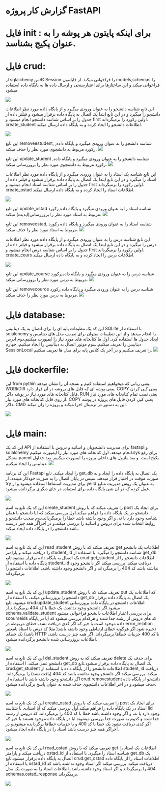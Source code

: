 # گزارش کار پروژه FastAPI

# فایل init :  برای اینکه پایتون هر پوشه را به عنوان پکیج بشناسد.

# فایل crud: 
از sqlalchemy  کلاس Session  را فراخوانی میکند. از فایلمون models,schemas  را فراخوانی میکند و این ساختارها برای اعتبارسنجی و ارسال  داده ها به پایگاه داده استفاده میشود.

  <img src="https://github.com/zahraw-rz/zahra/blob/main/%D8%A7%D9%88%D9%84.PNG?raw=true" />

  این تابع شناسه دانشجو را به عنوان ورودی میگیرد و از پایگاه داده مورد نظر اطلاعات دانشجو را میگیرد و در این تابع ابتدا یک اتصال به پایگاه داده برقرار میشود و فیلتر داده از جدول را بر اساس شناسه  دانشجو انجام میشود و first اولین رکورد را برمیگرداند. create_student اطلاعات دانشجو را ایجاد کرده و به پایگاه داده ارسال میکند.

 <img src="https://github.com/zahraw-rz/zahra/blob/main/%D8%AF%D9%88%D9%85.PNG?raw=true" /> 
  
این تابع removeestudent, شناسه دانشجو را به عنوان ورودی میگیرد و پایگاه داده, رکورد مربوط به دانشجوی مورد نظر را حذف میکند.
<img src="https://github.com/zahraw-rz/zahra/blob/main/%D8%B3%D9%88%D9%85.PNG?raw=true" />

این تابع update_student شناسه دانشجو را به عنوان ورودی میگیرد و پایگاه داده, رکورد مربوط به دانشجوی مورد نظر را بروزرسانی میکند.
<img src="https://github.com/zahraw-rz/zahra/blob/main/%DA%86%D9%87%D8%A7%D8%B1%D9%85.PNG?raw=true" />

این تابع شناسه یک استاد را به عنوان ورودی میگیرد و از پایگاه داده مورد نظر اطلاعات استاد را میگیرد و در این تابع ابتدا یک اتصال به پایگاه داده برقرار میشود و فیلتر داده از جدول را بر اساس شناسه  استاد انجام میشود و first اولین رکورد را برمیگرداند. create_ostad اطلاعات استاد را ایجاد کرده و به پایگاه داده ارسال میکند.

<img src="https://github.com/zahraw-rz/zahra/blob/main/%D9%BE%D9%86%D8%AC%D9%85(1).PNG?raw=true" />

این تابع update_ostad شناسه استاد را به عنوان ورودی میگیرد و پایگاه داده,رکورد مربوط به استاد مورد نظر را بروزرسانی(اپدیت) میکند.
<img src="https://github.com/zahraw-rz/zahra/blob/main/%D8%B4%D8%B4%D9%85.PNG?raw=true" />

این تابع removeostad, شناسه استاد را به عنوان ورودی میگیرد و پایگاه داده رکورد مربوط به استاد مورد نظر را حذف میکند.
<img src="https://github.com/zahraw-rz/zahra/blob/main/%D9%87%D9%81%D8%AA%D9%85.PNG?raw=true" />

این تابع شناسه درس را به عنوان ورودی میگیرد و از پایگاه داده مورد نظر اطلاعات درس را میگیرد و در این تابع ابتدا یک اتصال به پایگاه داده برقرار میشود و فیلتر داده از جدول را بر اساس شناسه  درس انجام میشود و first اولین رکورد را برمیگرداند. create_cours اطلاعات درس را ایجاد کرده و به پایگاه داده ارسال میکند.

<img src="https://github.com/zahraw-rz/zahra/blob/main/%D9%87%D8%B4%D8%AA%D9%85.PNG?raw=true" />

این تابع update_course شناسه درس را به عنوان ورودی میگیرد و پایگاه داده,رکورد مربوط به درس مورد نظر را بروزرسانی میکند.
<img src="https://github.com/zahraw-rz/zahra/blob/main/%D9%86%D9%87%D9%85.PNG?raw=true" />

این تابع removecource شناسه درس را به عنوان ورودی میگیرد و پایگاه داده رکورد مربوط به درس مورد نظر را حذف میکند.
<img src="https://github.com/zahraw-rz/zahra/blob/main/%D8%AF%D9%87%D9%85.PNG?raw=true" />


# فایل database:
این کد یک تنظیمات پایه ای را برای اتصال به یک دیتابیس SQLite با استفاده از sqlalchemy را انجام میدهد و از این تنظیمات میتوان برای تعریف مدل های دیتابیس و ایجاد جدول ها استفاده کرد. اول ما کتابخانه های مورد نیاز را ایمپورت میکنیم.دوم ادرس دیتابیس را تعریف میکنیم.سوم موتور اتصال به دیتابیس را ایجاد میکنیم. چهارم SessionLocal را تعریف میکنیم و در آخر یک کلاس پایه برای مدل ها تعریف میکنیم.
<img src="https://github.com/zahraw-rz/zahra/blob/main/%DB%8C%D8%A7%D8%B2%D8%AF%D9%87%D9%85.PNG?raw=true" />


# فایل dockerfile:
 این from pythin یعنی زبانی که میخواهیم استفاده کنیم و نسخه آن را نشان میدهد. WORkDIR یعنی پوشه ای که فایل های پروشه در آن قرار دارد. COPY یعنی کپی کردن فایل کتابخانه های مورد نیاز در پوشه داکر. RUN یعنی نصب تمام کتابخانه های مورد نیاز از روی فایل کتابخانه های مورد نیاز. COPY یعنی کپی کردن فایل های پروژه در پوشه داکر. CMD این یه دستور در ترمینال اجرا میکند و پروژه را ران میکند.

<img src="https://github.com/zahraw-rz/zahra/blob/main/%D8%AF%D9%88%D8%A7%D8%B2%D8%AF%D9%87%D9%85.PNG?raw=true" />


# فایل main:
این کد یک API برای مدیریت دانشجویان و اساتید و دروس با استفاده از fastapi و sqlalchemy انجام میدهد. اول کتابخانه های مورد نیاز را ایمپورت میکنیم.sys برای رفع مشکل parent پکیج است. و بعد ماژول های داخلی پروژه را ایمپورت میکنیم. بعد جداول دیتابیس را ایجاد میکنیم.
<img src="https://github.com/zahraw-rz/zahra/blob/main/%D8%B3%DB%8C%D8%B2%D8%AF%D9%87%D9%85.PNG?raw=true" />

این کد برنامه Fastapi را ایجاد میکند. تابع get_db یک اتصال به پایگاه داده را ایجاد و به صورت موقت در اختیار قرار میدهد. سپس در پایان اتصال را به صورت خودکار میبندد. از try  برای مدیریت استثناها استفاده میشود و از yeild به عنوان یک روش مدیریت منابع عمل کرده که در ان شی پایگاه داده برای استفاده در جای دیگری برگردانده میشود.

<img src="https://github.com/zahraw-rz/zahra/blob/main/%DA%86%D9%87%D8%A7%D8%B1%D8%AF%D9%87%D9%85.PNG?raw=true" />

این کد یک تابع به اسم create_student را تعریف میکند که با روش post برای ایجاد یک دانشجو در یک پایگاه داده را فراهم میکند.اول بررسی میکند که ایا دانشجو با همان شناسه وجود دارد یا نه، و اگر وجود داشته باشد خطا را برمیگرداند.دوم صحت دانشجو و روابط انتخاب شده برای دروس و اساتید را بررسی میکند.و در آخراگر همه چیز درست باشد دانشجو را در پایگاه داده ایجاد میکند.

<img src="https://github.com/zahraw-rz/zahra/blob/main/%D9%BE%D8%A7%D9%86%D8%B2%D8%AF%D9%87%D9%85.PNG?raw=true" />

این کد یک تابع به اسم read_student تعریف میکند که با روش get اطلاعات یک دانشجو را دریافت میکند و پارامتر student_id  شناسه دانشجو را میگیرد. با استفاده از get_db یک اتصال به پایگاه داده برقرار میشود.تابع crud.get_student اطلاعات دانشجو را از پایگاه داده با استفاده از student_id دریافت میکند. بررسی میکند اگر دانشجو وجود نداشته باشد کد 404 را برمیگرداند و اگر دانشجو وجود داشته باشد، اطلاعات دانشجو را برمیگرداند.

<img src="https://github.com/zahraw-rz/zahra/blob/main/%D8%B4%D8%A7%D9%86%D8%B2%D8%AF%D9%87%D9%85.PNG?raw=true" />

این کد یک تابع به اسم update_student تعریف میکند که با روش put که اطلاعات یک دانشجو را بروزرسانی میکند، با استفاده از get_db  یک اتصال به پایگاه داده برقرار میشود. تابع crud.update_student اطلاعات دانشجو در پایگاه داده بروزرسانی میشود.اگر دانشجو وجود نداشت یک خطا با کد 404 برمیگرداند.از schema.validate_student  برای بررسی اعتبار اطلاعات دانشجو فراخوانی میشود. scourseids کد های دروس از رشته جدا شده و هرکدام بررسی میشود که ایا در پایگاه داده موجود است یا خیر که اگر کدی دریافت نشد، خطای مربوطه در error_relation  ذخیره شود.اگر هرگونه خطای ارتباطی وجود داشته باشد( مثلا کد درس یا استاد نامعتبر باشد)  یک خطای HTTP با کد 400 جزییات خطاها برمیگرداند. اگر همه چیز درست باشد، اطلاعات بروزرسانی شده دانشجو برگردانده میشود.

<img src="https://github.com/zahraw-rz/zahra/blob/main/%D9%87%D9%81%D8%AF%D9%87%D9%85.PNG?raw=true" />

این کد یک تابع به اسم  del_student تعریف میکند که به روش delete  برای حذف یک دانشجو عمل میکند. ا استفاده از get_db یک اتصال به پایگاه داده برقرار میشود.تابع crud.get_student اطلاعات دانشجو را از پایگاه داده با استفاده از student_id دریافت میکند. بررسی میکند اگر دانشجو وجود نداشته باشد کد 404 (یافت نشد)  را برمیگرداند. اگر دانشجو وجود داشته باشد با استفاده از crud.removestudent دانشجو از پایگاه داده حذف میشود.و در اخر اطلاعات دانشجوی حذف شده به عنوان پاسخ برگردانده میشود.

<img src="https://github.com/zahraw-rz/zahra/blob/main/%D9%87%DB%8C%D8%AC%D8%AF%D9%87%D9%85.PNG?raw=true" />

این کد یک تابع به اسم create_ostad را تعریف میکند که با روش post برای ایجاد یک استاد در یک پایگاه داده را فراهم میکند.اول بررسی میکند که ایا استادی با شناسه lid وجود دارد یا نه، و اگر وجود داشته باشد خطا با کد 400 را برمیگرداند. کد دروس از رشته جدا شده و کدوم به صورت جدا بررسی میشوند ایا در پایگاه داده موجود هستند یا خیر که اگر کدی دریافت نشود یک خطا با کد 400 و با جزییات خطاها برگردانده میشود.و در آخراگر همه چیز درست باشد استاد را در پایگاه داده ایجاد میشود.

<img src="https://github.com/zahraw-rz/zahra/blob/main/%D9%86%D9%88%D8%B2%D8%AF%D9%87%D9%85.PNG?raw=true" />


این کد یک تابع به اسم read_ostad تعریف میکند که با روش get اطلاعات یک استاد را دریافت میکند و پارامتر ostad_id  شناسه استاد را میگیرد. با استفاده از get_db یک اتصال به پایگاه داده برقرار میشود.تابع crud.get_ostad اطلاعات استاد را از پایگاه داده با استفاده از ostad_id دریافت میکند. بررسی میکند اگر استاد وجود نداشته باشد کد 404 را برمیگرداند و اگر استاد وجود داشته باشد، اطلاعات استاد را به صورت یک مدل  schemas.ostad_response برمیگرداند.

<img src="https://github.com/zahraw-rz/zahra/blob/main/%D8%A8%DB%8C%D8%B3%D8%AA%D9%85.PNG?raw=true" />

















